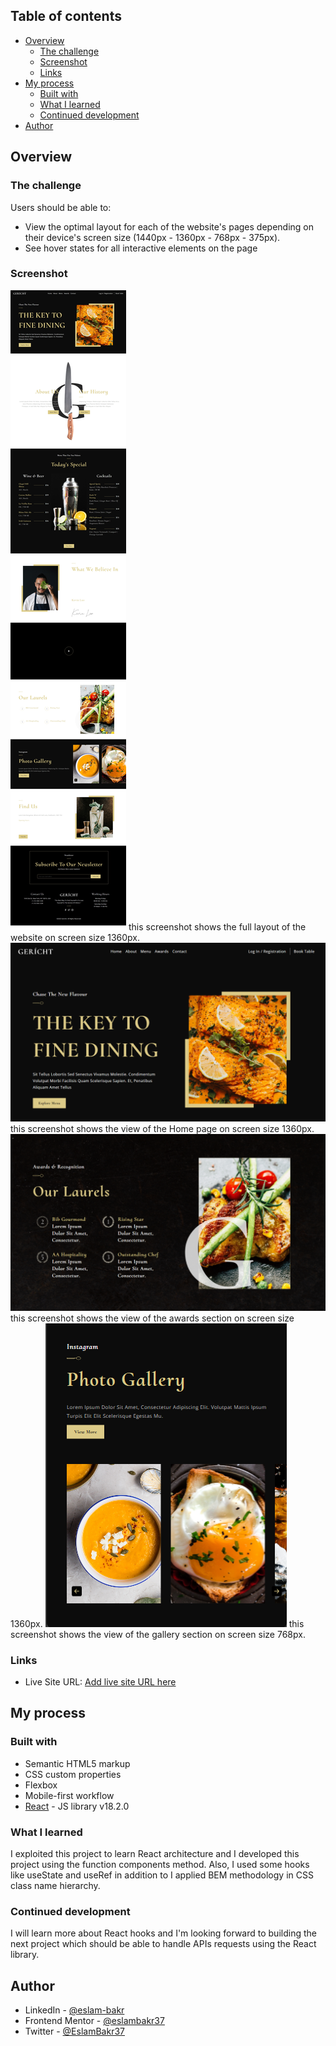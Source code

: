 ## Table of contents

- [Overview](#overview)
  - [The challenge](#the-challenge)
  - [Screenshot](#screenshot)
  - [Links](#links)
- [My process](#my-process)
  - [Built with](#built-with)
  - [What I learned](#what-i-learned)
  - [Continued development](#continued-development)
- [Author](#author)


## Overview

### The challenge

Users should be able to:

- View the optimal layout for each of the website's pages depending on their device's screen size (1440px - 1360px - 768px - 375px).
- See hover states for all interactive elements on the page

### Screenshot

![](./screenshots/screenshot_1.jpeg) this screenshot shows the full layout of the website on screen size 1360px.
![](./screenshots/screenshot_2.png) this screenshot shows the view of the Home page on screen size 1360px.
![](./screenshots/screenshot_3.png) this screenshot shows the view of the awards section on screen size 1360px.
![](./screenshots/screenshot_4.png) this screenshot shows the view of the gallery section on screen size 768px.

### Links

- Live Site URL: [Add live site URL here](https://your-live-site-url.com)

## My process

### Built with

- Semantic HTML5 markup
- CSS custom properties
- Flexbox
- Mobile-first workflow
- [React](https://reactjs.org/) - JS library v18.2.0

### What I learned

I exploited this project to learn React architecture and I developed this project using the function components method. Also, I used some hooks like useState and useRef in addition to I applied  BEM methodology in CSS class name hierarchy.


### Continued development

I will learn more about React hooks and I'm looking forward to building the next project which should be able to handle APIs requests using the React library.



## Author

- LinkedIn - [@eslam-bakr](https://www.linkedin.com/in/eslam-bakr)
- Frontend Mentor - [@eslambakr37](https://www.frontendmentor.io/profile/eslambakr37)
- Twitter - [@EslamBakr37](https://www.twitter.com/EslamBakr37)



